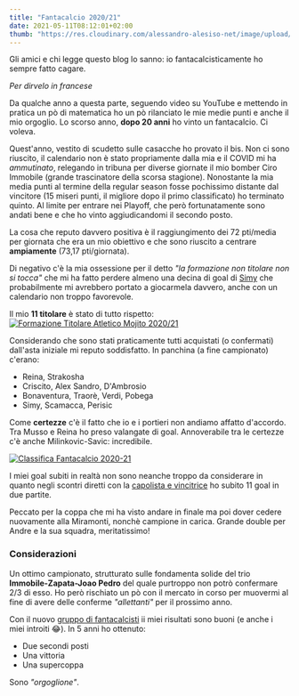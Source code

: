 ```yaml
---
title: "Fantacalcio 2020/21"
date: 2021-05-11T08:12:01+02:00
thumb: "https://res.cloudinary.com/alessandro-alesiso-net/image/upload/v1620719662/alessandro-alessio-net/fantacalcio-2020-21/formazione-fantacalcio_jrgnsq.jpg"
---
```


Gli amici e chi legge questo blog lo sanno: io fantacalcisticamente ho sempre fatto cagare.

*Per dirvelo in francese*

Da qualche anno a questa parte, seguendo video su YouTube e mettendo in pratica un pò di matematica ho un pò rilanciato le mie medie punti e anche il mio orgoglio.
Lo scorso anno, **dopo 20 anni** ho vinto un fantacalcio. Ci voleva.

Quest'anno, vestito di scudetto sulle casacche ho provato il bis. Non ci sono riuscito, il calendario non è stato propriamente dalla mia e il COVID mi ha *ammutinato*, relegando in tribuna per diverse giornate il mio bomber Ciro Immobile (grande trascinatore della scorsa stagione). Nonostante la mia media punti al termine della regular season fosse pochissimo distante dal vincitore (15 miseri punti, il migliore dopo il primo classificato) ho terminato quinto. Al limite per entrare nei Playoff, che però fortunatamente sono andati bene e che ho vinto aggiudicandomi il secondo posto.

La cosa che reputo davvero positiva è il raggiungimento dei 72 pti/media per giornata che era un mio obiettivo e che sono riuscito a centrare **ampiamente** (73,17 pti/giornata).

Di negativo c'è la mia ossessione per il detto *"la formazione non titolare non si tocca"* che mi ha fatto perdere almeno una decina di goal di [Simy](https://it.wikipedia.org/wiki/Simeon_Nwankwo) che probabilmente mi avrebbero portato a giocarmela davvero, anche con un calendario non troppo favorevole.

Il mio **11 titolare** è stato di tutto rispetto:
[![Formazione Titolare Atletico Mojito 2020/21](https://res.cloudinary.com/alessandro-alesiso-net/image/upload/v1620719662/alessandro-alessio-net/fantacalcio-2020-21/formazione-fantacalcio_jrgnsq.jpg)](https://res.cloudinary.com/alessandro-alesiso-net/image/upload/v1620719662/alessandro-alessio-net/fantacalcio-2020-21/formazione-fantacalcio_jrgnsq.jpg)

Considerando che sono stati praticamente tutti acquistati (o confermati) dall'asta iniziale mi reputo soddisfatto. In panchina (a fine campionato) c'erano:

- Reina, Strakosha
- Criscito, Alex Sandro, D'Ambrosio
- Bonaventura, Traorè, Verdi, Pobega
- Simy, Scamacca, Perisic

Come **certezze** c'è il fatto che io e i portieri non andiamo affatto d'accordo. Tra Musso e Reina ho preso valangate di goal. Annoverabile tra le certezze c'è anche Milinkovic-Savic: incredibile.

[![Classifica Fantacalcio 2020-21](https://res.cloudinary.com/alessandro-alesiso-net/image/upload/v1620713012/alessandro-alessio-net/fantacalcio-2020-21/classifica-fantacalcio-2020-21_zdgsjw.jpg)](https://res.cloudinary.com/alessandro-alesiso-net/image/upload/v1620713012/alessandro-alessio-net/fantacalcio-2020-21/classifica-fantacalcio-2020-21_zdgsjw.jpg)

I miei goal subiti in realtà non sono neanche troppo da considerare in quanto negli scontri diretti con la [capolista e vincitrice](https://www.and.re.it) ho subito 11 goal in due partite.

Peccato per la coppa che mi ha visto andare in finale ma poi dover cedere nuovamente alla Miramonti, nonchè campione in carica.
Grande double per Andre e la sua squadra, meritatissimo!

### Considerazioni
Un ottimo campionato, strutturato sulle fondamenta solide del trio **Immobile-Zapata-Joao Pedro** del quale purtroppo non potrò confermare 2/3 di esso. Ho però rischiato un pò con il mercato in corso per muovermi al fine di avere delle conferme *"allettanti"* per il prossimo anno.

Con il nuovo [gruppo di fantacalcisti](http://ucpapix.site/) ii miei risultati sono buoni (e anche i miei introiti 😂). In 5 anni ho ottenuto:

- Due secondi posti
- Una vittoria
- Una supercoppa

Sono *"orgoglione"*.